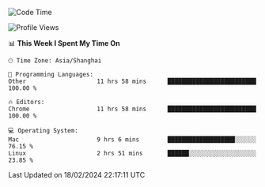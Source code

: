 <!--START_SECTION:waka-->
![Code Time](http://img.shields.io/badge/Code%20Time-1%2C931%20hrs%2045%20mins-blue)

![Profile Views](http://img.shields.io/badge/Profile%20Views-0-blue)

📊 **This Week I Spent My Time On** 

```text
🕑︎ Time Zone: Asia/Shanghai

💬 Programming Languages: 
Other                    11 hrs 58 mins      █████████████████████████   100.00 % 

🔥 Editors: 
Chrome                   11 hrs 58 mins      █████████████████████████   100.00 % 

💻 Operating System: 
Mac                      9 hrs 6 mins        ███████████████████░░░░░░   76.15 % 
Linux                    2 hrs 51 mins       ██████░░░░░░░░░░░░░░░░░░░   23.85 % 
```


 Last Updated on 18/02/2024 22:17:11 UTC
<!--END_SECTION:waka-->